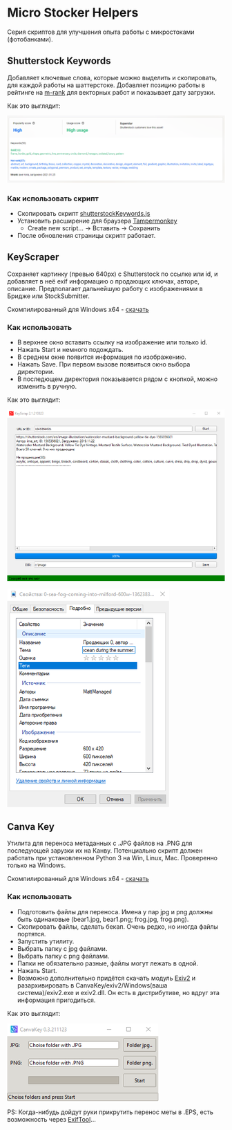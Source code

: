 # Micro Stocker Helpers

Серия скриптов для улучшения опыта работы с микростоками (фотобанками). 

## Shutterstock Keywords

Добавляет ключевые слова, которые можно выделить и скопировать, для каждой работы на шаттерстоке.
Добавляет позицию работы в рейтинге на [m-rank](https://m-rank.net) для векторных работ и показывает дату загрузки.

Как это выглядит:

![Shutterstock Keywords](https://github.com/TpuPyku/MicroStockerHelpers/blob/master/images/shutter.png)

### Как использовать скрипт
  - Скопировать скрипт [shutterstockKeywords.js](https://github.com/TpuPyku/MicroStockerHelpers/blob/master/ShutterStock/shutterstockKeywords.js)
  - Установить расширение для браузера [Tampermonkey](http://tampermonkey.net/) 
    - Create new script... -> Вставить -> Сохранить
  - После обновления страницы скрипт работает.

## KeyScraper

Сохраняет картинку (превью 640px) с Shutterstock по ссылке или id, и добавляет в неё exif информацию о продающих ключах, авторе, описание.
Предполагает дальнейшую работу с изображениями в Бридже или StockSubmitter.

Скомпилированный для Windows x64 - [скачать](https://github.com/TpuPyku/MicroStockerHelpers/blob/master/Shutterstock/KeyScrap/bin)

### Как использовать
  - В верхнее окно вставить ссылку на изображение или только id.
  - Нажать Start и немного подождать.
  - В среднем окне появится информация по изображению.
  - Нажать Save. При первом вызове появиться окно выбора директории.
  - В последющем директория показывается рядом с кнопкой, можно изменить в ручную.

Как это выглядит:

![KeyScrap](https://github.com/TpuPyku/MicroStockerHelpers/blob/master/images/keyscrap1.png)

![KeyScrap](https://github.com/TpuPyku/MicroStockerHelpers/blob/master/images/keyscrap2.png)

## Canva Key

Утилита для переноса метаданных с .JPG файлов на .PNG для последующей зарузки их на Канву.
Потенциально скрипт должен работать при установленном Python 3 на Win, Linux, Mac. Проверенно только на Windows.

Скомпилированный для Windows x64 - [скачать](https://github.com/TpuPyku/MicroStockerHelpers/blob/master/Canva/CanvaKey/bin)

### Как использовать
  - Подготовить файлы для переноса. Имена у пар jpg и png должны быть одинаковые (bear1.jpg, bear1.png; frog.jpg, frog.png).
  - Скопировать файлы, сделать бекап. Очень редко, но иногда файлы портятся.
  - Запустить утилиту.
  - Выбрать папку с jpg файлами.
  - Выбрать папку с png файлами.
  - Папки не обязательно разные, файлы могут лежать в одной.
  - Нажать Start.
  - Возможно дополнительно придётся скачать модуль [Exiv2](https://exiv2.org/) и разархивировать в CanvaKey/exiv2/Windows(ваша система)/exiv2.exe и exiv2.dll. Он есть в дистрибутиве, но вдруг эта информация пригодиться.

  Как это выглядит:

![Canva Key](https://github.com/TpuPyku/MicroStockerHelpers/blob/master/images/canva.png)

PS: Когда-нибудь дойдут руки прикрутить перенос меты в .EPS, есть возможность через [ExifTool](https://exiftool.org)...
